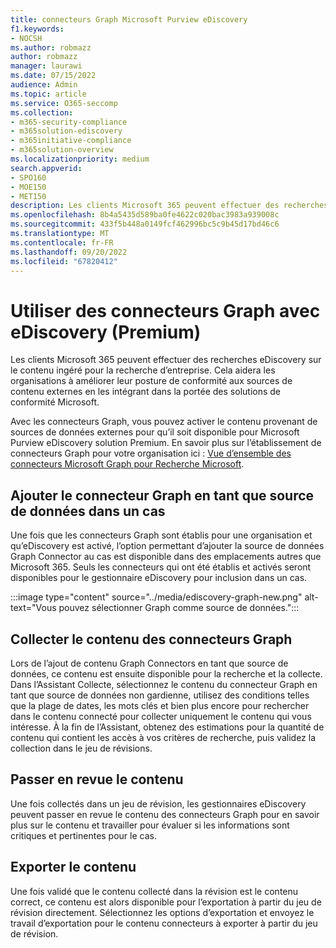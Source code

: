 ```yaml
---
title: connecteurs Graph Microsoft Purview eDiscovery
f1.keywords:
- NOCSH
ms.author: robmazz
author: robmazz
manager: laurawi
ms.date: 07/15/2022
audience: Admin
ms.topic: article
ms.service: O365-seccomp
ms.collection:
- m365-security-compliance
- m365solution-ediscovery
- m365initiative-compliance
- m365solution-overview
ms.localizationpriority: medium
search.appverid:
- SPO160
- MOE150
- MET150
description: Les clients Microsoft 365 peuvent effectuer des recherches eDiscovery sur le contenu ingéré pour la recherche d’entreprise.
ms.openlocfilehash: 8b4a5435d589ba0fe4622c020bac3983a939008c
ms.sourcegitcommit: 433f5b448a0149fcf462996bc5c9b45d17bd46c6
ms.translationtype: MT
ms.contentlocale: fr-FR
ms.lasthandoff: 09/20/2022
ms.locfileid: "67820412"
---
```

# <a name="use-graph-connectors-with-ediscovery-premium"></a>Utiliser des connecteurs Graph avec eDiscovery (Premium)

Les clients Microsoft 365 peuvent effectuer des recherches eDiscovery sur le contenu ingéré pour la recherche d’entreprise. Cela aidera les organisations à améliorer leur posture de conformité aux sources de contenu externes en les intégrant dans la portée des solutions de conformité Microsoft.

Avec les connecteurs Graph, vous pouvez activer le contenu provenant de sources de données externes pour qu’il soit disponible pour Microsoft Purview eDiscovery solution Premium. En savoir plus sur l’établissement de connecteurs Graph pour votre organisation ici : [Vue d’ensemble des connecteurs Microsoft Graph pour Recherche Microsoft](/microsoftsearch/connectors-overview).

## <a name="add-graph-connector-as-a-data-source-within-a-case"></a>Ajouter le connecteur Graph en tant que source de données dans un cas

Une fois que les connecteurs Graph sont établis pour une organisation et qu’eDiscovery est activé, l’option permettant d’ajouter la source de données Graph Connector au cas est disponible dans des emplacements autres que Microsoft 365. Seuls les connecteurs qui ont été établis et activés seront disponibles pour le gestionnaire eDiscovery pour inclusion dans un cas.

:::image type="content" source="../media/ediscovery-graph-new.png" alt-text="Vous pouvez sélectionner Graph comme source de données.":::

## <a name="collect-graph-connectors-content"></a>Collecter le contenu des connecteurs Graph

Lors de l’ajout de contenu Graph Connectors en tant que source de données, ce contenu est ensuite disponible pour la recherche et la collecte. Dans l’Assistant Collecte, sélectionnez le contenu du connecteur Graph en tant que source de données non gardienne, utilisez des conditions telles que la plage de dates, les mots clés et bien plus encore pour rechercher dans le contenu connecté pour collecter uniquement le contenu qui vous intéresse. À la fin de l’Assistant, obtenez des estimations pour la quantité de contenu qui contient les accès à vos critères de recherche, puis validez la collection dans le jeu de révisions.  

## <a name="review-content"></a>Passer en revue le contenu

Une fois collectés dans un jeu de révision, les gestionnaires eDiscovery peuvent passer en revue le contenu des connecteurs Graph pour en savoir plus sur le contenu et travailler pour évaluer si les informations sont critiques et pertinentes pour le cas.  

## <a name="export-content"></a>Exporter le contenu

Une fois validé que le contenu collecté dans la révision est le contenu correct, ce contenu est alors disponible pour l’exportation à partir du jeu de révision directement. Sélectionnez les options d’exportation et envoyez le travail d’exportation pour le contenu connecteurs à exporter à partir du jeu de révision.

